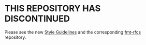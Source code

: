 # THIS REPOSITORY HAS DISCONTINUED

Please see the new [Style Guidelines](https://doc.rust-lang.org/1.12.0/style/README.html) and the corresponding [fmt-rfcs](https://github.com/rust-lang-nursery/fmt-rfcs) repository.
